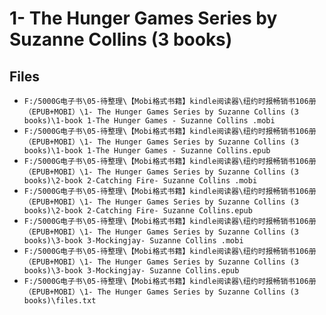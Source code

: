 # 1- The Hunger Games Series by Suzanne Collins (3 books)

## Files

- `F:/5000G电子书\05-待整理\【Mobi格式书籍】kindle阅读器\纽约时报畅销书106册（EPUB+MOBI）\1- The Hunger Games Series by Suzanne Collins (3 books)\1-book 1-The Hunger Games - Suzanne Collins .mobi`
- `F:/5000G电子书\05-待整理\【Mobi格式书籍】kindle阅读器\纽约时报畅销书106册（EPUB+MOBI）\1- The Hunger Games Series by Suzanne Collins (3 books)\1-book 1-The Hunger Games - Suzanne Collins.epub`
- `F:/5000G电子书\05-待整理\【Mobi格式书籍】kindle阅读器\纽约时报畅销书106册（EPUB+MOBI）\1- The Hunger Games Series by Suzanne Collins (3 books)\2-book 2-Catching Fire- Suzanne Collins .mobi`
- `F:/5000G电子书\05-待整理\【Mobi格式书籍】kindle阅读器\纽约时报畅销书106册（EPUB+MOBI）\1- The Hunger Games Series by Suzanne Collins (3 books)\2-book 2-Catching Fire- Suzanne Collins.epub`
- `F:/5000G电子书\05-待整理\【Mobi格式书籍】kindle阅读器\纽约时报畅销书106册（EPUB+MOBI）\1- The Hunger Games Series by Suzanne Collins (3 books)\3-book 3-Mockingjay- Suzanne Collins .mobi`
- `F:/5000G电子书\05-待整理\【Mobi格式书籍】kindle阅读器\纽约时报畅销书106册（EPUB+MOBI）\1- The Hunger Games Series by Suzanne Collins (3 books)\3-book 3-Mockingjay- Suzanne Collins.epub`
- `F:/5000G电子书\05-待整理\【Mobi格式书籍】kindle阅读器\纽约时报畅销书106册（EPUB+MOBI）\1- The Hunger Games Series by Suzanne Collins (3 books)\files.txt`
